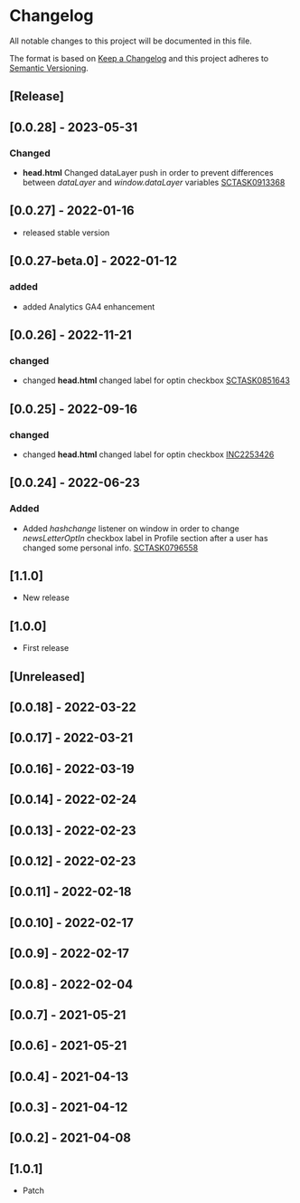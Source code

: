 # Changelog

All notable changes to this project will be documented in this file.

The format is based on [Keep a Changelog](http://keepachangelog.com/en/1.0.0/)
and this project adheres to [Semantic Versioning](http://semver.org/spec/v2.0.0.html).

## [Release]

## [0.0.28] - 2023-05-31

### Changed

- **head.html** Changed dataLayer push in order to prevent differences between _dataLayer_ and _window.dataLayer_ variables [SCTASK0913368](https://whirlpool.service-now.com/nav_to.do?uri=sc_task.do%3Fsys_id=9c860789978fa95026c6362e6253aff4%26sysparm_stack=sc_task_list.do%3Fsysparm_query=active=true)

## [0.0.27] - 2022-01-16

- released stable version

## [0.0.27-beta.0] - 2022-01-12

### added

- added Analytics GA4 enhancement

## [0.0.26] - 2022-11-21

### changed

- changed **head.html** changed label for optin checkbox [SCTASK0851643](https://whirlpool.service-now.com/nav_to.do?uri=sc_task.do?sys_id=530609c0975b51500341b4efe153af83%26sysparm_view=RPTa5d3abe347d0d5d4c6415701e36d43c3)
## [0.0.25] - 2022-09-16

### changed

- changed **head.html** changed label for optin checkbox [INC2253426](https://whirlpool.service-now.com/nav_to.do?uri=incident.do?sys_id=bba0a64a4779d9903bb30272e36d43f8%26sysparm_view=RPTb3a223af4790d5d4c6415701e36d4356)

## [0.0.24] - 2022-06-23

### Added

- Added *hashchange* listener on window in order to change *newsLetterOptIn* checkbox label in Profile section after a user has changed some personal info. [SCTASK0796558](https://whirlpool.service-now.com/nav_to.do?uri=sc_task.do?sys_id=c2af4276970059d05b0eb9bfe153afca%26sysparm_view=RPTfdcf17dd1b00c198f845a687b04bcbff)

## [1.1.0]

- New release
## [1.0.0]

- First release
## [Unreleased]

## [0.0.18] - 2022-03-22

## [0.0.17] - 2022-03-21

## [0.0.16] - 2022-03-19

## [0.0.14] - 2022-02-24

## [0.0.13] - 2022-02-23

## [0.0.12] - 2022-02-23

## [0.0.11] - 2022-02-18

## [0.0.10] - 2022-02-17

## [0.0.9] - 2022-02-17

## [0.0.8] - 2022-02-04

## [0.0.7] - 2021-05-21

## [0.0.6] - 2021-05-21

## [0.0.4] - 2021-04-13

## [0.0.3] - 2021-04-12

## [0.0.2] - 2021-04-08

## [1.0.1]

- Patch
